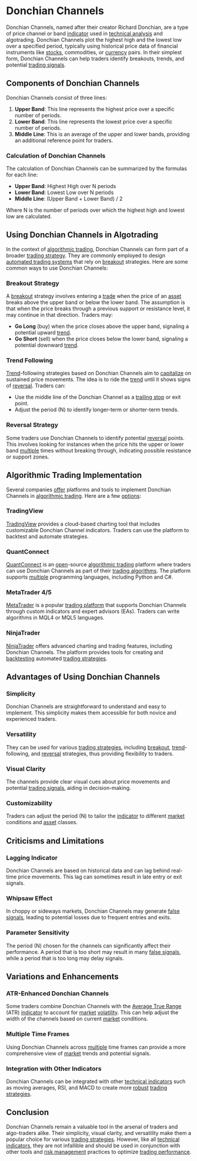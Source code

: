 # Donchian Channels

Donchian Channels, named after their creator Richard Donchian, are a type of price channel or band [indicator](../i/indicator.md) used in [technical analysis](../t/technical_analysis.md) and algotrading. Donchian Channels plot the highest high and the lowest low over a specified period, typically using historical price data of financial instruments like [stocks](../s/stock.md), commodities, or [currency](../c/currency.md) pairs. In their simplest form, Donchian Channels can help traders identify breakouts, trends, and potential [trading signals](../t/trading_signals.md).

## Components of Donchian Channels

Donchian Channels consist of three lines:
1. **Upper Band**: This line represents the highest price over a specific number of periods.
2. **Lower Band**: This line represents the lowest price over a specific number of periods.
3. **Middle Line**: This is an average of the upper and lower bands, providing an additional reference point for traders.

### Calculation of Donchian Channels

The calculation of Donchian Channels can be summarized by the formulas for each line:

- **Upper Band**: Highest High over N periods
- **Lower Band**: Lowest Low over N periods
- **Middle Line**: (Upper Band + Lower Band) / 2

Where N is the number of periods over which the highest high and lowest low are calculated.

## Using Donchian Channels in Algotrading

In the context of [algorithmic trading](../a/accountability.md), Donchian Channels can form part of a broader [trading strategy](../t/trading_strategy.md). They are commonly employed to design [automated trading systems](../a/automated_trading_systems.md) that rely on [breakout](../b/breakout.md) strategies. Here are some common ways to use Donchian Channels:

### Breakout Strategy

A [breakout](../b/breakout.md) strategy involves entering a [trade](../t/trade.md) when the price of an [asset](../a/asset.md) breaks above the upper band or below the lower band. The assumption is that when the price breaks through a previous support or resistance level, it may continue in that direction. Traders may:
- **Go Long** (buy) when the price closes above the upper band, signaling a potential upward [trend](../t/trend.md).
- **Go Short** (sell) when the price closes below the lower band, signaling a potential downward [trend](../t/trend.md).

### Trend Following

[Trend](../t/trend.md)-following strategies based on Donchian Channels aim to [capitalize](../c/capitalize.md) on sustained price movements. The idea is to ride the [trend](../t/trend.md) until it shows signs of [reversal](../r/reversal.md). Traders can:
- Use the middle line of the Donchian Channel as a [trailing stop](../t/trailing_stop.md) or exit point.
- Adjust the period (N) to identify longer-term or shorter-term trends.

### Reversal Strategy

Some traders use Donchian Channels to identify potential [reversal](../r/reversal.md) points. This involves looking for instances when the price hits the upper or lower band [multiple](../m/multiple.md) times without breaking through, indicating possible resistance or support zones. 

## Algorithmic Trading Implementation

Several companies [offer](../o/offer.md) platforms and tools to implement Donchian Channels in [algorithmic trading](../a/accountability.md). Here are a few [options](../o/options.md):

### TradingView
[TradingView](https://www.tradingview.com/) provides a cloud-based charting tool that includes customizable Donchian Channel indicators. Traders can use the platform to backtest and automate strategies.

### QuantConnect
[QuantConnect](https://www.quantconnect.com/) is an [open](../o/open.md)-source [algorithmic trading](../a/accountability.md) platform where traders can use Donchian Channels as part of their [trading algorithms](../t/trading_algorithms.md). The platform supports [multiple](../m/multiple.md) programming languages, including Python and C#.

### MetaTrader 4/5
[MetaTrader](https://www.metatrader4.com/) is a popular [trading platform](../t/trading_platform.md) that supports Donchian Channels through custom indicators and expert advisors (EAs). Traders can write algorithms in MQL4 or MQL5 languages.

### NinjaTrader
[NinjaTrader](https://ninjatrader.com/) offers advanced charting and trading features, including Donchian Channels. The platform provides tools for creating and [backtesting](../b/backtesting.md) automated [trading strategies](../t/trading_strategies.md).

## Advantages of Using Donchian Channels

### Simplicity
Donchian Channels are straightforward to understand and easy to implement. This simplicity makes them accessible for both novice and experienced traders.

### Versatility
They can be used for various [trading strategies](../t/trading_strategies.md), including [breakout](../b/breakout.md), [trend](../t/trend.md)-following, and [reversal](../r/reversal.md) strategies, thus providing flexibility to traders.

### Visual Clarity
The channels provide clear visual cues about price movements and potential [trading signals](../t/trading_signals.md), aiding in decision-making.

### Customizability
Traders can adjust the period (N) to tailor the [indicator](../i/indicator.md) to different [market](../m/market.md) conditions and [asset](../a/asset.md) classes.

## Criticisms and Limitations

### Lagging Indicator
Donchian Channels are based on historical data and can lag behind real-time price movements. This lag can sometimes result in late entry or exit signals.

### Whipsaw Effect
In choppy or sideways markets, Donchian Channels may generate [false signals](../f/false_signals_in_trading.md), leading to potential losses due to frequent entries and exits.

### Parameter Sensitivity
The period (N) chosen for the channels can significantly affect their performance. A period that is too short may result in many [false signals](../f/false_signals_in_trading.md), while a period that is too long may delay signals.

## Variations and Enhancements

### ATR-Enhanced Donchian Channels
Some traders combine Donchian Channels with the [Average True Range](../a/average_true_range_(atr).md) (ATR) [indicator](../i/indicator.md) to account for [market](../m/market.md) [volatility](../v/volatility.md). This can help adjust the width of the channels based on current [market](../m/market.md) conditions.

### Multiple Time Frames
Using Donchian Channels across [multiple](../m/multiple.md) time frames can provide a more comprehensive view of [market](../m/market.md) trends and potential signals.

### Integration with Other Indicators
Donchian Channels can be integrated with other [technical indicators](../t/technical_indicator.md) such as moving averages, RSI, and MACD to create more [robust](../r/robust.md) [trading strategies](../t/trading_strategies.md).

## Conclusion

Donchian Channels remain a valuable tool in the arsenal of traders and algo-traders alike. Their simplicity, visual clarity, and versatility make them a popular choice for various [trading strategies](../t/trading_strategies.md). However, like all [technical indicators](../t/technical_indicator.md), they are not infallible and should be used in conjunction with other tools and [risk management](../r/risk_management.md) practices to optimize [trading performance](../t/trading_performance.md).